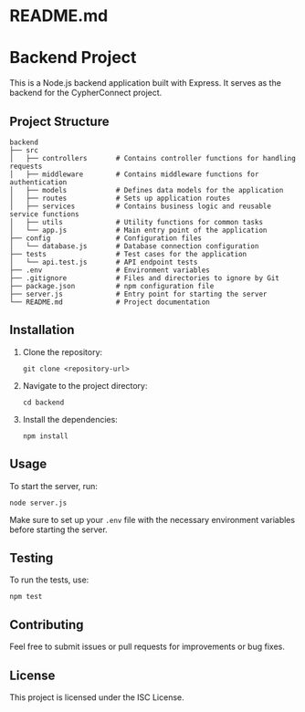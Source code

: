 # README.md

# Backend Project

This is a Node.js backend application built with Express. It serves as the backend for the CypherConnect project.

## Project Structure

```
backend
├── src
│   ├── controllers       # Contains controller functions for handling requests
│   ├── middleware        # Contains middleware functions for authentication
│   ├── models            # Defines data models for the application
│   ├── routes            # Sets up application routes
│   ├── services          # Contains business logic and reusable service functions
│   ├── utils             # Utility functions for common tasks
│   └── app.js            # Main entry point of the application
├── config                # Configuration files
│   └── database.js       # Database connection configuration
├── tests                 # Test cases for the application
│   └── api.test.js       # API endpoint tests
├── .env                  # Environment variables
├── .gitignore            # Files and directories to ignore by Git
├── package.json          # npm configuration file
├── server.js             # Entry point for starting the server
└── README.md             # Project documentation
```

## Installation

1. Clone the repository:
   ```
   git clone <repository-url>
   ```

2. Navigate to the project directory:
   ```
   cd backend
   ```

3. Install the dependencies:
   ```
   npm install
   ```

## Usage

To start the server, run:
```
node server.js
```

Make sure to set up your `.env` file with the necessary environment variables before starting the server.

## Testing

To run the tests, use:
```
npm test
```

## Contributing

Feel free to submit issues or pull requests for improvements or bug fixes. 

## License

This project is licensed under the ISC License.